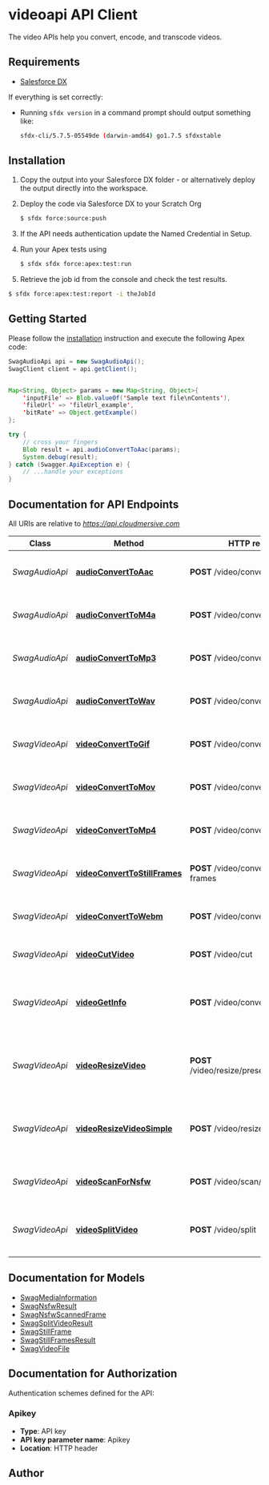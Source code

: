 # videoapi API Client

The video APIs help you convert, encode, and transcode videos.

## Requirements

- [Salesforce DX](https://www.salesforce.com/products/platform/products/salesforce-dx/)


If everything is set correctly:

- Running `sfdx version` in a command prompt should output something like:

  ```bash
  sfdx-cli/5.7.5-05549de (darwin-amd64) go1.7.5 sfdxstable
  ```


## Installation

1. Copy the output into your Salesforce DX folder - or alternatively deploy the output directly into the workspace.
2. Deploy the code via Salesforce DX to your Scratch Org

   ```bash
   $ sfdx force:source:push
   ```
3. If the API needs authentication update the Named Credential in Setup.
4. Run your Apex tests using

    ```bash
    $ sfdx sfdx force:apex:test:run
    ```
5. Retrieve the job id from the console and check the test results.

  ```bash
  $ sfdx force:apex:test:report -i theJobId
  ```


## Getting Started

Please follow the [installation](#installation) instruction and execute the following Apex code:

```java
SwagAudioApi api = new SwagAudioApi();
SwagClient client = api.getClient();


Map<String, Object> params = new Map<String, Object>{
    'inputFile' => Blob.valueOf('Sample text file\nContents'),
    'fileUrl' => 'fileUrl_example',
    'bitRate' => Object.getExample()
};

try {
    // cross your fingers
    Blob result = api.audioConvertToAac(params);
    System.debug(result);
} catch (Swagger.ApiException e) {
    // ...handle your exceptions
}
```

## Documentation for API Endpoints

All URIs are relative to *https://api.cloudmersive.com*

Class | Method | HTTP request | Description
------------ | ------------- | ------------- | -------------
*SwagAudioApi* | [**audioConvertToAac**](docs/SwagAudioApi.md#audioConvertToAac) | **POST** /video/convert/to/aac | Convert Audio File to AAC format.
*SwagAudioApi* | [**audioConvertToM4a**](docs/SwagAudioApi.md#audioConvertToM4a) | **POST** /video/convert/to/m4a | Convert Audio File to M4A format.
*SwagAudioApi* | [**audioConvertToMp3**](docs/SwagAudioApi.md#audioConvertToMp3) | **POST** /video/convert/to/mp3 | Convert Audio File to MP3 format.
*SwagAudioApi* | [**audioConvertToWav**](docs/SwagAudioApi.md#audioConvertToWav) | **POST** /video/convert/to/wav | Convert Audio File to WAV format.
*SwagVideoApi* | [**videoConvertToGif**](docs/SwagVideoApi.md#videoConvertToGif) | **POST** /video/convert/to/gif | Convert Video to Animated GIF format.
*SwagVideoApi* | [**videoConvertToMov**](docs/SwagVideoApi.md#videoConvertToMov) | **POST** /video/convert/to/mov | Convert Video to MOV format.
*SwagVideoApi* | [**videoConvertToMp4**](docs/SwagVideoApi.md#videoConvertToMp4) | **POST** /video/convert/to/mp4 | Convert Video to MP4 format.
*SwagVideoApi* | [**videoConvertToStillFrames**](docs/SwagVideoApi.md#videoConvertToStillFrames) | **POST** /video/convert/to/still-frames | Convert Video to PNG Still Frames.
*SwagVideoApi* | [**videoConvertToWebm**](docs/SwagVideoApi.md#videoConvertToWebm) | **POST** /video/convert/to/webm | Convert Video to WEBM format.
*SwagVideoApi* | [**videoCutVideo**](docs/SwagVideoApi.md#videoCutVideo) | **POST** /video/cut | Cut a Video to a Shorter Length
*SwagVideoApi* | [**videoGetInfo**](docs/SwagVideoApi.md#videoGetInfo) | **POST** /video/convert/get-info | Get detailed information about a video or audio file
*SwagVideoApi* | [**videoResizeVideo**](docs/SwagVideoApi.md#videoResizeVideo) | **POST** /video/resize/preserveAspectRatio | Resizes a Video Preserving the Original Aspect Ratio.
*SwagVideoApi* | [**videoResizeVideoSimple**](docs/SwagVideoApi.md#videoResizeVideoSimple) | **POST** /video/resize/target | Resizes a Video without Preserving Aspect Ratio.
*SwagVideoApi* | [**videoScanForNsfw**](docs/SwagVideoApi.md#videoScanForNsfw) | **POST** /video/scan/nsfw | Scan a Video for NSFW content.
*SwagVideoApi* | [**videoSplitVideo**](docs/SwagVideoApi.md#videoSplitVideo) | **POST** /video/split | Split a Video into Two Shorter Videos


## Documentation for Models

 - [SwagMediaInformation](docs/SwagMediaInformation.md)
 - [SwagNsfwResult](docs/SwagNsfwResult.md)
 - [SwagNsfwScannedFrame](docs/SwagNsfwScannedFrame.md)
 - [SwagSplitVideoResult](docs/SwagSplitVideoResult.md)
 - [SwagStillFrame](docs/SwagStillFrame.md)
 - [SwagStillFramesResult](docs/SwagStillFramesResult.md)
 - [SwagVideoFile](docs/SwagVideoFile.md)


## Documentation for Authorization

Authentication schemes defined for the API:
### Apikey

- **Type**: API key
- **API key parameter name**: Apikey
- **Location**: HTTP header


## Author



